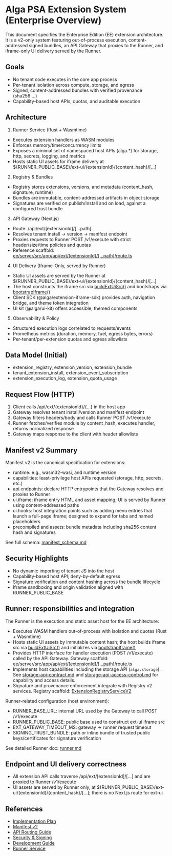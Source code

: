 # Alga PSA Extension System (Enterprise Overview)

This document specifies the Enterprise Edition (EE) extension architecture. It is a v2-only system featuring out-of-process execution, content-addressed signed bundles, an API Gateway that proxies to the Runner, and iframe-only UI delivery served by the Runner.

## Goals
- No tenant code executes in the core app process
- Per-tenant isolation across compute, storage, and egress
- Signed, content-addressed bundles with verified provenance (sha256:…)
- Capability-based host APIs, quotas, and auditable execution

## Architecture

1) Runner Service (Rust + Wasmtime)
- Executes extension handlers as WASM modules
- Enforces memory/time/concurrency limits
- Exposes a minimal set of namespaced host APIs (alga.*) for storage, http, secrets, logging, and metrics
- Hosts static UI assets for iframe delivery at ${RUNNER_PUBLIC_BASE}/ext-ui/{extensionId}/{content_hash}/[...]

2) Registry & Bundles
- Registry stores extensions, versions, and metadata (content_hash, signature, runtime)
- Bundles are immutable, content-addressed artifacts in object storage
- Signatures are verified on publish/install and on load, against a configured trust bundle

3) API Gateway (Next.js)
- Route: /api/ext/[extensionId]/[...path]
- Resolves tenant install → version → manifest endpoint
- Proxies requests to Runner POST /v1/execute with strict header/size/time policies and quotas
- Reference scaffold: [ee/server/src/app/api/ext/[extensionId]/[...path]/route.ts](ee/server/src/app/api/ext/%5BextensionId%5D/%5B...path%5D/route.ts)

4) UI Delivery (Iframe-Only, served by Runner)
- Static UI assets are served by the Runner at ${RUNNER_PUBLIC_BASE}/ext-ui/{extensionId}/{content_hash}/[...]
- The host constructs the iframe src via [buildExtUiSrc()](ee/server/src/lib/extensions/ui/iframeBridge.ts:38) and bootstraps via [bootstrapIframe()](ee/server/src/lib/extensions/ui/iframeBridge.ts:45)
- Client SDK (@alga/extension-iframe-sdk) provides auth, navigation bridge, and theme token integration
- UI kit (@alga/ui-kit) offers accessible, themed components

5) Observability & Policy
- Structured execution logs correlated to requests/events
- Prometheus metrics (duration, memory, fuel, egress bytes, errors)
- Per-tenant/per-extension quotas and egress allowlists

## Data Model (Initial)
- extension_registry, extension_version, extension_bundle
- tenant_extension_install, extension_event_subscription
- extension_execution_log, extension_quota_usage

## Request Flow (HTTP)
1. Client calls /api/ext/{extensionId}/{...} in the host app
2. Gateway resolves tenant install/version and manifest endpoint
3. Gateway filters headers/body and calls Runner POST /v1/execute
4. Runner fetches/verifies module by content_hash, executes handler, returns normalized response
5. Gateway maps response to the client with header allowlists

## Manifest v2 Summary
Manifest v2 is the canonical specification for extensions:
- runtime: e.g., wasm32-wasi, and runtime version
- capabilities: least-privilege host APIs requested (storage, http, secrets, etc.)
- api.endpoints: declare HTTP entrypoints that the Gateway resolves and proxies to Runner
- ui.iframe: iframe entry HTML and asset mapping; UI is served by Runner using content-addressed paths
- ui.hooks: host integration points such as adding menu entries that launch a full-page iframe; designed to expand for tabs and named placeholders
- precompiled and assets: bundle metadata including sha256 content hash and signatures

See full schema: [manifest_schema.md](manifest_schema.md)

## Security Highlights
- No dynamic importing of tenant JS into the host
- Capability-based host API; deny-by-default egress
- Signature verification and content hashing across the bundle lifecycle
- Iframe sandboxing and origin validation aligned with RUNNER_PUBLIC_BASE

## Runner: responsibilities and integration
The Runner is the execution and static asset host for the EE architecture:
- Executes WASM handlers out-of-process with isolation and quotas (Rust + Wasmtime)
- Hosts static UI assets by immutable content hash; the host builds iframe src via [buildExtUiSrc()](ee/server/src/lib/extensions/ui/iframeBridge.ts:38) and initializes via [bootstrapIframe()](ee/server/src/lib/extensions/ui/iframeBridge.ts:45)
- Provides HTTP interface for handler execution (POST /v1/execute) called by the API Gateway. Gateway scaffold: [ee/server/src/app/api/ext/[extensionId]/[...path]/route.ts](ee/server/src/app/api/ext/%5BextensionId%5D/%5B...path%5D/route.ts)
- Implements host capabilities including the storage API (`alga.storage`). See [storage-api-contract.md](storage-api-contract.md) and [storage-api-access-control.md](storage-api-access-control.md) for capability and access details.
- Signature and provenance enforcement integrate with Registry v2 services. Registry scaffold: [ExtensionRegistryServiceV2](ee/server/src/lib/extensions/registry-v2.ts:48)

Runner-related configuration (host environment):
- RUNNER_BASE_URL: internal URL used by the Gateway to call POST /v1/execute
- RUNNER_PUBLIC_BASE: public base used to construct ext-ui iframe src
- EXT_GATEWAY_TIMEOUT_MS: gateway → runner request timeout
- SIGNING_TRUST_BUNDLE: path or inline bundle of trusted public keys/certificates for signature verification

See detailed Runner doc: [runner.md](runner.md)

## Endpoint and UI delivery correctness
- All extension API calls traverse /api/ext/[extensionId]/[...] and are proxied to Runner /v1/execute
- UI assets are served by Runner only, at ${RUNNER_PUBLIC_BASE}/ext-ui/{extensionId}/{content_hash}/[...]; there is no Next.js route for ext-ui

## References
- [Implementation Plan](implementation_plan.md)
- [Manifest v2](manifest_schema.md)
- [API Routing Guide](api-routing-guide.md)
- [Security & Signing](security_signing.md)
- [Development Guide](development_guide.md)
- [Runner Service](runner.md)

